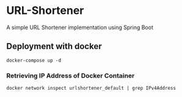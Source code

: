 # URL-Shortener
A simple URL Shortener implementation using Spring Boot

## Deployment with docker
```
docker-compose up -d
```

### Retrieving IP Address of Docker Container
```
docker network inspect urlshortener_default | grep IPv4Address
```

